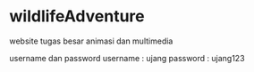 # wildlifeAdventure
website tugas besar animasi dan multimedia

username dan password
username    : ujang
password    : ujang123
